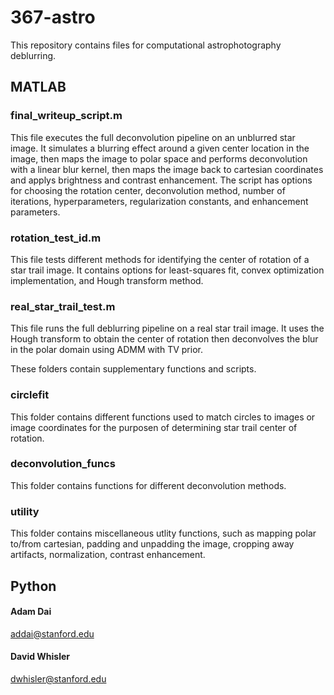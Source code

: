 # 367-astro

This repository contains files for computational astrophotography deblurring. 

## MATLAB
### final_writeup_script.m
This file executes the full deconvolution pipeline on an unblurred star image. It simulates a blurring effect around a given center location in the image, then maps the image to polar space and performs deconvolution with a linear blur kernel, then maps the image back to cartesian coordinates and applys brightness and contrast enhancement. The script has options for choosing the rotation center, deconvolution method, number of iterations, hyperparameters, regularization constants, and enhancement parameters.

### rotation_test_id.m
This file tests different methods for identifying the center of rotation of a star trail image. It contains options for least-squares fit, convex optimization implementation, and Hough transform method.

### real_star_trail_test.m
This file runs the full deblurring pipeline on a real star trail image. It uses the Hough transform to obtain the center of rotation then deconvolves the blur in the polar domain using ADMM with TV prior.  

These folders contain supplementary functions and scripts.

### circlefit
This folder contains different functions used to match circles to images or image coordinates for the purposen of determining star trail center of rotation.

### deconvolution_funcs
This folder contains functions for different deconvolution methods. 

### utility
This folder contains miscellaneous utlity functions, such as mapping polar to/from cartesian, padding and unpadding the image, cropping away artifacts, normalization, contrast enhancement. 

## Python


#### Adam Dai
addai@stanford.edu
#### David Whisler
dwhisler@stanford.edu
